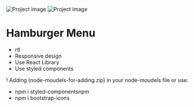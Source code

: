![Project image](https://rozup.ir/view/3442718/Screenshot(406).png "Hamburger Menu")
![Project image](https://rozup.ir/view/3442717/Screenshot(407).png=250x250 "Hamburger Menu" )
# Hamburger Menu
* rtl
* Responsive design
* Use React Library
* Use styled components 

! Adding (node-moudels-for-adding.zip) in your node-moudels file or use:
* npm i styled-componentsnpm 
* npm i bootstrap-icons
